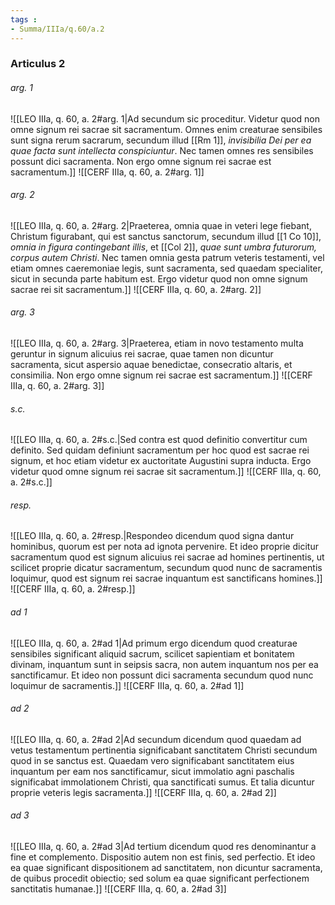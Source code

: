 ```yaml
---
tags : 
- Summa/IIIa/q.60/a.2
---
```


### Articulus 2

###### arg. 1
![[LEO IIIa, q. 60, a. 2#arg. 1|Ad secundum sic proceditur. Videtur quod non omne signum rei sacrae sit sacramentum. Omnes enim creaturae sensibiles sunt signa rerum sacrarum, secundum illud [[Rm 1]], *invisibilia Dei per ea quae facta sunt intellecta conspiciuntur*. Nec tamen omnes res sensibiles possunt dici sacramenta. Non ergo omne signum rei sacrae est sacramentum.]]
![[CERF IIIa, q. 60, a. 2#arg. 1]]

###### arg. 2
![[LEO IIIa, q. 60, a. 2#arg. 2|Praeterea, omnia quae in veteri lege fiebant, Christum figurabant, qui est sanctus sanctorum, secundum illud [[1 Co 10]], *omnia in figura contingebant illis*, et [[Col 2]], *quae sunt umbra futurorum, corpus autem Christi*. Nec tamen omnia gesta patrum veteris testamenti, vel etiam omnes caeremoniae legis, sunt sacramenta, sed quaedam specialiter, sicut in secunda parte habitum est. Ergo videtur quod non omne signum sacrae rei sit sacramentum.]]
![[CERF IIIa, q. 60, a. 2#arg. 2]]

###### arg. 3
![[LEO IIIa, q. 60, a. 2#arg. 3|Praeterea, etiam in novo testamento multa geruntur in signum alicuius rei sacrae, quae tamen non dicuntur sacramenta, sicut aspersio aquae benedictae, consecratio altaris, et consimilia. Non ergo omne signum rei sacrae est sacramentum.]]
![[CERF IIIa, q. 60, a. 2#arg. 3]]

###### s.c.
![[LEO IIIa, q. 60, a. 2#s.c.|Sed contra est quod definitio convertitur cum definito. Sed quidam definiunt sacramentum per hoc quod est sacrae rei signum, et hoc etiam videtur ex auctoritate Augustini supra inducta. Ergo videtur quod omne signum rei sacrae sit sacramentum.]]
![[CERF IIIa, q. 60, a. 2#s.c.]]

###### resp.
![[LEO IIIa, q. 60, a. 2#resp.|Respondeo dicendum quod signa dantur hominibus, quorum est per nota ad ignota pervenire. Et ideo proprie dicitur sacramentum quod est signum alicuius rei sacrae ad homines pertinentis, ut scilicet proprie dicatur sacramentum, secundum quod nunc de sacramentis loquimur, quod est signum rei sacrae inquantum est sanctificans homines.]]
![[CERF IIIa, q. 60, a. 2#resp.]]

###### ad 1
![[LEO IIIa, q. 60, a. 2#ad 1|Ad primum ergo dicendum quod creaturae sensibiles significant aliquid sacrum, scilicet sapientiam et bonitatem divinam, inquantum sunt in seipsis sacra, non autem inquantum nos per ea sanctificamur. Et ideo non possunt dici sacramenta secundum quod nunc loquimur de sacramentis.]]
![[CERF IIIa, q. 60, a. 2#ad 1]]

###### ad 2
![[LEO IIIa, q. 60, a. 2#ad 2|Ad secundum dicendum quod quaedam ad vetus testamentum pertinentia significabant sanctitatem Christi secundum quod in se sanctus est. Quaedam vero significabant sanctitatem eius inquantum per eam nos sanctificamur, sicut immolatio agni paschalis significabat immolationem Christi, qua sanctificati sumus. Et talia dicuntur proprie veteris legis sacramenta.]]
![[CERF IIIa, q. 60, a. 2#ad 2]]

###### ad 3
![[LEO IIIa, q. 60, a. 2#ad 3|Ad tertium dicendum quod res denominantur a fine et complemento. Dispositio autem non est finis, sed perfectio. Et ideo ea quae significant dispositionem ad sanctitatem, non dicuntur sacramenta, de quibus procedit obiectio; sed solum ea quae significant perfectionem sanctitatis humanae.]]
![[CERF IIIa, q. 60, a. 2#ad 3]]

